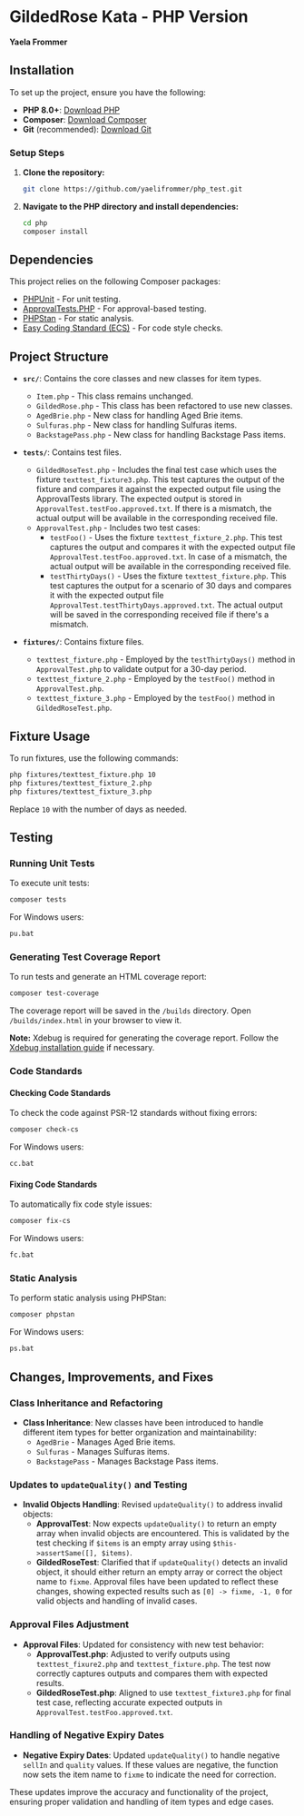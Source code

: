 # GildedRose Kata - PHP Version
**Yaela Frommer**

## Installation

To set up the project, ensure you have the following:

- **PHP 8.0+**: [Download PHP](https://www.php.net/downloads.php)
- **Composer**: [Download Composer](https://getcomposer.org)
- **Git** (recommended): [Download Git](https://git-scm.com/downloads)

### Setup Steps

1. **Clone the repository:**

    ```sh
    git clone https://github.com/yaelifrommer/php_test.git
    ```

2. **Navigate to the PHP directory and install dependencies:**

    ```sh
    cd php
    composer install
    ```

## Dependencies

This project relies on the following Composer packages:

- [PHPUnit](https://phpunit.de/) - For unit testing.
- [ApprovalTests.PHP](https://github.com/approvals/ApprovalTests.php) - For approval-based testing.
- [PHPStan](https://github.com/phpstan/phpstan) - For static analysis.
- [Easy Coding Standard (ECS)](https://github.com/symplify/easy-coding-standard) - For code style checks.

## Project Structure

- **`src/`**: Contains the core classes and new classes for item types.
    - `Item.php` - This class remains unchanged.
    - `GildedRose.php` - This class has been refactored to use new classes.
    - `AgedBrie.php` - New class for handling Aged Brie items.
    - `Sulfuras.php` - New class for handling Sulfuras items.
    - `BackstagePass.php` - New class for handling Backstage Pass items.

- **`tests/`**: Contains test files.
    - `GildedRoseTest.php` - Includes the final test case which uses the fixture `texttest_fixture3.php`. This test captures the output of the fixture and compares it against the expected output file using the ApprovalTests library. The expected output is stored in `ApprovalTest.testFoo.approved.txt`. If there is a mismatch, the actual output will be available in the corresponding received file.
    - `ApprovalTest.php` - Includes two test cases:
        - `testFoo()` - Uses the fixture `texttest_fixture_2.php`. This test captures the output and compares it with the expected output file `ApprovalTest.testFoo.approved.txt`. In case of a mismatch, the actual output will be available in the corresponding received file.
        - `testThirtyDays()` - Uses the fixture `texttest_fixture.php`. This test captures the output for a scenario of 30 days and compares it with the expected output file `ApprovalTest.testThirtyDays.approved.txt`. The actual output will be saved in the corresponding received file if there's a mismatch.

- **`fixtures/`**: Contains fixture files.
    - `texttest_fixture.php` -  Employed by the `testThirtyDays()` method in `ApprovalTest.php` to validate output for a 30-day period.
    - `texttest_fixture_2.php` -  Employed by the `testFoo()` method in `ApprovalTest.php`.
    - `texttest_fixture_3.php` -  Employed by the `testFoo()` method in `GildedRoseTest.php`.

## Fixture Usage

To run fixtures, use the following commands:

```sh
php fixtures/texttest_fixture.php 10
php fixtures/texttest_fixture_2.php
php fixtures/texttest_fixture_3.php
```

Replace `10` with the number of days as needed.

## Testing

### Running Unit Tests

To execute unit tests:

```sh
composer tests
```

For Windows users:

```sh
pu.bat
```

### Generating Test Coverage Report

To run tests and generate an HTML coverage report:

```sh
composer test-coverage
```

The coverage report will be saved in the `/builds` directory. Open `/builds/index.html` in your browser to view it.

**Note:** Xdebug is required for generating the coverage report. Follow the [Xdebug installation guide](https://xdebug.org/docs/install) if necessary.

### Code Standards

#### Checking Code Standards

To check the code against PSR-12 standards without fixing errors:

```sh
composer check-cs
```

For Windows users:

```sh
cc.bat
```

#### Fixing Code Standards

To automatically fix code style issues:

```sh
composer fix-cs
```

For Windows users:

```sh
fc.bat
```

### Static Analysis

To perform static analysis using PHPStan:

```sh
composer phpstan
```

For Windows users:

```sh
ps.bat
```

## Changes, Improvements, and Fixes

### Class Inheritance and Refactoring

- **Class Inheritance**: New classes have been introduced to handle different item types for better organization and maintainability:
  - `AgedBrie` - Manages Aged Brie items.
  - `Sulfuras` - Manages Sulfuras items.
  - `BackstagePass` - Manages Backstage Pass items.

### Updates to `updateQuality()` and Testing

- **Invalid Objects Handling**: Revised `updateQuality()` to address invalid objects:
  - **ApprovalTest**: Now expects `updateQuality()` to return an empty array when invalid objects are encountered. This is validated by the test checking if `$items` is an empty array using `$this->assertSame([], $items)`.
  - **GildedRoseTest**: Clarified that if `updateQuality()` detects an invalid object, it should either return an empty array or correct the object name to `fixme`. Approval files have been updated to reflect these changes, showing expected results such as `[0] -> fixme, -1, 0` for valid objects and handling of invalid cases.

### Approval Files Adjustment

- **Approval Files**: Updated for consistency with new test behavior:
  - **ApprovalTest.php**: Adjusted to verify outputs using `texttest_fixure2.php` and `texttest_fixture.php`. The test now correctly captures outputs and compares them with expected results.
  - **GildedRoseTest.php**: Aligned to use `texttest_fixture3.php` for final test case, reflecting accurate expected outputs in `ApprovalTest.testFoo.approved.txt`.

### Handling of Negative Expiry Dates

- **Negative Expiry Dates**: Updated `updateQuality()` to handle negative `sellIn` and `quality` values. If these values are negative, the function now sets the item name to `fixme` to indicate the need for correction.

These updates improve the accuracy and functionality of the project, ensuring proper validation and handling of item types and edge cases.
